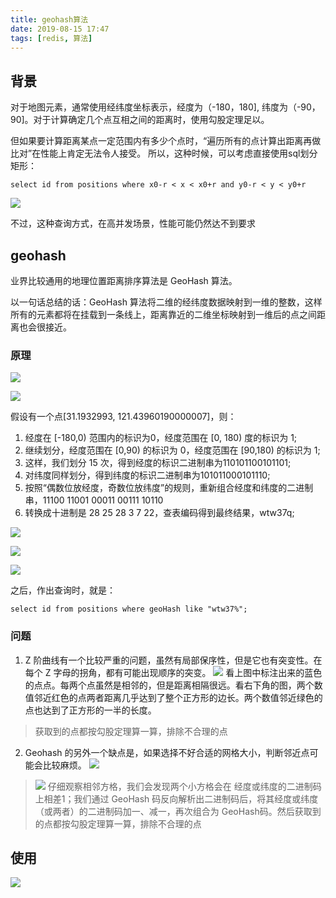 ```yaml
---
title: geohash算法
date: 2019-08-15 17:47
tags: [redis, 算法]
---
```


## 背景
对于地图元素，通常使用经纬度坐标表示，经度为（-180，180], 纬度为（-90， 90]。对于计算确定几个点互相之间的距离时，使用勾股定理足以。

但如果要计算距离某点一定范围内有多少个点时，“遍历所有的点计算出距离再做比对”在性能上肯定无法令人接受。
所以，这种时候，可以考虑直接使用sql划分矩形：
```
select id from positions where x0-r < x < x0+r and y0-r < y < y0+r
```

![](/images/geohash/1.png)

不过，这种查询方式，在高并发场景，性能可能仍然达不到要求
<!-- more -->

## geohash

业界比较通用的地理位置距离排序算法是 GeoHash 算法。

以一句话总结的话：GeoHash 算法将二维的经纬度数据映射到一维的整数，这样所有的元素都将在挂载到一条线上，距离靠近的二维坐标映射到一维后的点之间距离也会很接近。

### 原理

![](/images/geohash/2.png)

![](/images/geohash/3.png)

假设有一个点[31.1932993, 121.43960190000007]，则：

1. 经度在 [-180,0) 范围内的标识为0，经度范围在 [0, 180) 度的标识为 1;
2. 继续划分，经度范围在 [0,90) 的标识为 0，经度范围在 [90,180) 的标识为 1;
3. 这样，我们划分 15 次，得到经度的标识二进制串为110101100101101;
4. 对纬度同样划分，得到纬度的标识二进制串为101011000101110;
5. 按照“偶数位放经度，奇数位放纬度”的规则，重新组合经度和纬度的二进制串，11100 11001 00011 00111 10110
6. 转换成十进制是 28 25 28 3 7 22，查表编码得到最终结果，wtw37q;

![](/images/geohash/4.png)

![](/images/geohash/5.png)

![](/images/geohash/6.png)

之后，作出查询时，就是：

```
select id from positions where geoHash like "wtw37%";
```

### 问题

1. Z 阶曲线有一个比较严重的问题，虽然有局部保序性，但是它也有突变性。在每个 Z 字母的拐角，都有可能出现顺序的突变。
![](/images/geohash/7.png)
看上图中标注出来的蓝色的点点。每两个点虽然是相邻的，但是距离相隔很远。看右下角的图，两个数值邻近红色的点两者距离几乎达到了整个正方形的边长。两个数值邻近绿色的点也达到了正方形的一半的长度。

>获取到的点都按勾股定理算一算，排除不合理的点

2. Geohash 的另外一个缺点是，如果选择不好合适的网格大小，判断邻近点可能会比较麻烦。
![](/images/geohash/8.png)

>![](/images/geohash/9.png)
>仔细观察相邻方格，我们会发现两个小方格会在 经度或纬度的二进制码上相差1；我们通过 GeoHash 码反向解析出二进制码后，将其经度或纬度（或两者）的二进制码加一、减一，再次组合为 GeoHash码。然后获取到的点都按勾股定理算一算，排除不合理的点


## 使用

![](/images/geohash/10.png)